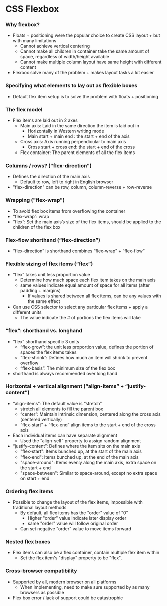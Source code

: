 # CSS Flexbox

### Why flexbox?

- Floats + positioning were the popular choice to create CSS layout + but with many limitations
  - Cannot achieve vertical centering
  - Cannot make all children in container take the same amount of space, regardless of width/height available
  - Cannot make multiple column layout have same height with different content
- Flexbox solve many of the problem + makes layout tasks a lot easier

### Specifying what elements to lay out as flexible boxes

- Default flex item setup is to solve the problem with floats + positioning

### The flex model

- Flex items are laid out in 2 axes
  - Main axis: Laid in the same direction the item is laid out in
    - Horizontally in Western writing mode
    - Main start + main end : the start + end of the axis
  - Cross axis: Axis running perpendicular to main axis
    - Cross start + cross end: the start + end of the cross
  - Flex container: The parent elements of all the flex items

### Columns / rows? ("flex-direction")

- Defines the direction of the main axis
  - Default to row, left to right in English browser
- "flex-direction" can be row, column, column-reverse + row-reverse

### Wrapping ("flex-wrap")

- To avoid flex box items from overflowing the container
- “flex-wrap”: wrap
- “flex”: Set the main axis’s size of the flex items, should be applied to the children of the flex box

### Flex-flow shorthand (“flex-direction”)

- “flex-direction” is shorthand combines “flex-wrap” + “flex-flow”

### Flexible sizing of flex items (“flex”)

- “flex” takes unit less proportion value
  - Determine how much space each flex item takes on the main axis
  - same values indicate equal amount of space for all items (after padding + margins)
    - If values is shared between all flex items, can be any values with the same effect
- Can use CSS selector to select any particular flex items + apply a different units
  - The value indicate the # of portions the flex items will take

### “flex”: shorthand vs. longhand

- “flex” shorthand specific 3 units
  - “flex-grow”: the unit less proportion value, defines the portion of spaces the flex items takes
  - “flex-shrink”: Defines how much an item will shrink to prevent overflow
  - “flex-basis”: The minimum size of the flex box
- shorthand is always recommended over long hand

### Horizontal + vertical alignment (“align-items” + “justify-content”)

- “align-items”: The default value is “stretch”
  - stretch all elements to fill the parent box
  - “center”: Maintain intrinsic dimension, centered along the cross axis (centered vertically)
  - “flex-start” + “flex-end” align items to the start + end of the cross axis
- Each individual items can have separate alignment
  - Used the “align-self” property to assign random alignment
- “justify-content”: Defines where the item sits on the main axis
  - "flex-start": Items bunched up, at the start of the main axis
  - "flex-end": Items bunched up, at the end of the main axis
  - "space-around": Items evenly along the main axis, extra space on the start + end
  - "space-between": Similar to space-around, except no extra space on start + end


### Ordering flex items

- Possible to change the layout of the flex items, impossible with traditional layout methods
  - By default, all flex items has the "order" value of "0"
    - Higher "order" value indicate later display order
    - same "order" value will follow original order
  - Can set negative "order" value to move items forward

### Nested flex boxes

- Flex items can also be a flex container, contain multiple flex item within
  - Set the flex item's "display" property to be "flex", 

### Cross-browser compatibility

- Supported by all, modern browser on all platforms
  - When implementing, need to make sure supported by as many browsers as possible
- Flex box error / lack of support could be catastrophic 
